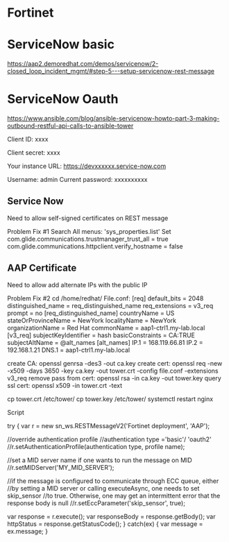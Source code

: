 # Fortinet

# ServiceNow basic

https://aap2.demoredhat.com/demos/servicenow/2-closed_loop_incident_mgmt/#step-5---setup-servicenow-rest-message


# ServiceNow Oauth

https://www.ansible.com/blog/ansible-servicenow-howto-part-3-making-outbound-restful-api-calls-to-ansible-tower

Client ID: xxxx

Client secret: xxxx


Your instance URL: https://devxxxxxx.service-now.com

Username: admin
Current password: xxxxxxxxxx


## Service Now
Need to allow self-signed certificates on REST message

Problem Fix #1 
Search All menus: 'sys_properties.list'
Set
com.glide.communications.trustmanager_trust_all	= true
com.glide.communications.httpclient.verify_hostname	= false

## AAP Certificate
Need to allow add alternate IPs with the public IP

Problem Fix #2
cd /home/redhat/
File.conf:
[req]
default_bits       = 2048
distinguished_name = req_distinguished_name
req_extensions     = v3_req
prompt = no
[req_distinguished_name]
countryName                = US
stateOrProvinceName        = NewYork
localityName               = NewYork
organizationName           = Red Hat
commonName                 = aap1-ctrl1.my-lab.local
[v3_req]
subjectKeyIdentifier = hash
basicConstraints = CA:TRUE
subjectAltName = @alt_names
[alt_names]
IP.1 = 168.119.66.81
IP.2 = 192.168.1.21
DNS.1 = aap1-ctrl1.my-lab.local

create CA: openssl genrsa -des3 -out ca.key
create cert: openssl req -new -x509 -days 3650 -key ca.key -out tower.crt -config file.conf -extensions v3_req
remove pass from cert: openssl rsa -in ca.key -out tower.key
query ssl cert: openssl x509 -in tower.crt -text

cp tower.crt /etc/tower/
cp tower.key /etc/tower/
systemctl restart nginx



Script

 try { 
 var r = new sn_ws.RESTMessageV2('Fortinet deployment', 'AAP');

//override authentication profile 
//authentication type ='basic'/ 'oauth2'
//r.setAuthenticationProfile(authentication type, profile name);

//set a MID server name if one wants to run the message on MID
//r.setMIDServer('MY_MID_SERVER');

//if the message is configured to communicate through ECC queue, either
//by setting a MID server or calling executeAsync, one needs to set skip_sensor
//to true. Otherwise, one may get an intermittent error that the response body is null
//r.setEccParameter('skip_sensor', true);

 var response = r.execute();
 var responseBody = response.getBody();
 var httpStatus = response.getStatusCode();
}
catch(ex) {
 var message = ex.message;
}